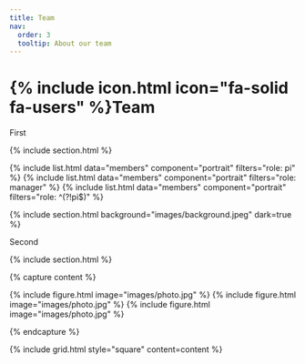 ```yaml
---
title: Team
nav:
  order: 3
  tooltip: About our team
---
```


# {% include icon.html icon="fa-solid fa-users" %}Team

First

{% include section.html %}

{% include list.html data="members" component="portrait" filters="role: pi" %}
{% include list.html data="members" component="portrait" filters="role: manager" %}
{% include list.html data="members" component="portrait" filters="role: ^(?!pi$)" %}

{% include section.html background="images/background.jpeg" dark=true %}

Second

{% include section.html %}

{% capture content %}

{% include figure.html image="images/photo.jpg" %}
{% include figure.html image="images/photo.jpg" %}
{% include figure.html image="images/photo.jpg" %}

{% endcapture %}

{% include grid.html style="square" content=content %}
